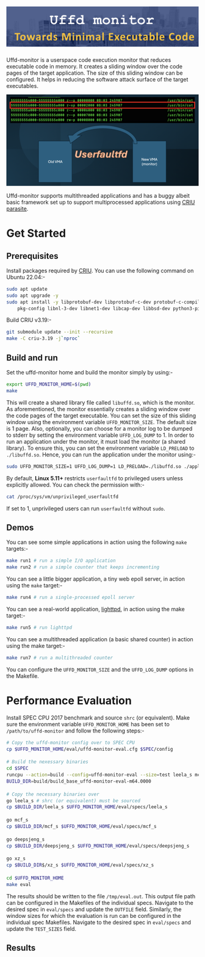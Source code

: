 # ![](images/title.png)

Uffd-monitor is a userspace code execution monitor that reduces executable code in memory. It creates a sliding window over the code pages of the target application. The size of this sliding window can be configured. It helps in reducing the software attack surface of the target executables.

![](images/diagram.png)

Uffd-monitor supports multithreaded applications and has a buggy albeit basic framework set up to support multiprocessed applications using [CRIU parasite](https://criu.org/Parasite_code).

# Get Started

## Prerequisites

Install packages required by [CRIU](https://criu.org/Installation). You can use the following command on Ubuntu 22.04:-
```zsh
sudo apt update
sudo apt upgrade -y
sudo apt install -y libprotobuf-dev libprotobuf-c-dev protobuf-c-compiler protobuf-compiler \
    pkg-config libnl-3-dev libnet1-dev libcap-dev libbsd-dev python3-pip cmake
```
Build CRIU v3.19:-
```zsh
git submodule update --init --recursive
make -C criu-3.19 -j`nproc`
```

## Build and run

Set the uffd-monitor home and build the monitor simply by using:-
```zsh
export UFFD_MONITOR_HOME=$(pwd)
make
```
This will create a shared library file called `libuffd.so`, which is the monitor. As aforementioned, the monitor essentially creates a sliding window over the code pages of the target executable. You can set the size of this sliding window using the environment variable `UFFD_MONITOR_SIZE`. The default size is 1 page. Also, optionally, you can choose for a monitor log to be dumped to stderr by setting the environment variable `UFFD_LOG_DUMP` to 1. In order to run an application under the monitor, it must load the monitor (a shared library). To ensure this, you can set the environment variable `LD_PRELOAD` to `./libuffd.so`. Hence, you can run the application under the monitor using:-
```zsh
sudo UFFD_MONITOR_SIZE=1 UFFD_LOG_DUMP=1 LD_PRELOAD=./libuffd.so ./application
```
By default, **Linux 5.11+** restricts `userfaultfd` to privileged users unless explicitly allowed. You can check the permission with:-
```zsh
cat /proc/sys/vm/unprivileged_userfaultfd
```
If set to 1, unprivileged users can run `userfaultfd` without `sudo`.

## Demos

You can see some simple applications in action using the following `make` targets:-
```zsh
make run1 # run a simple I/O application
make run2 # run a simple counter that keeps incrementing
```
You can see a little bigger application, a tiny web epoll server, in action using the `make` target:-
```zsh
make run4 # run a single-processed epoll server
```
You can see a real-world application, [lighttpd](https://www.lighttpd.net/), in action using the make target:-
```zsh
make run5 # run lighttpd
```
You can see a multithreaded application (a basic shared counter) in action using the make target:-
```zsh
make run7 # run a multithreaded counter
```
You can configure the `UFFD_MONITOR_SIZE` and the `UFFD_LOG_DUMP` options in the Makefile.

# Performance Evaluation

Install SPEC CPU 2017 benchmark and source `shrc` (or equivalent). Make sure the environment variable `UFFD_MONITOR_HOME` has been set to `/path/to/uffd-monitor` and follow the following steps:-
```zsh
# Copy the uffd-monitor config over to SPEC CPU
cp $UFFD_MONITOR_HOME/eval/uffd-monitor-eval.cfg $SPEC/config

# Build the nexessary binaries
cd $SPEC
runcpu --action=build --config=uffd-monitor-eval --size=test leela_s mcf_s deepsjeng_s xz_s
BUILD_DIR=build/build_base_uffd-monitor-eval-m64.0000

# Copy the necessary binaries over
go leela_s # shrc (or equivalent) must be sourced
cp $BUILD_DIR/leela_s $UFFD_MONITOR_HOME/eval/specs/leela_s

go mcf_s
cp $BUILD_DIR/mcf_s $UFFD_MONITOR_HOME/eval/specs/mcf_s

go deepsjeng_s
cp $BUILD_DIR/deepsjeng_s $UFFD_MONITOR_HOME/eval/specs/deepsjeng_s

go xz_s
cp $BUILD_DIR$/xz_s $UFFD_MONITOR_HOME/eval/specs/xz_s

cd $UFFD_MONITOR_HOME
make eval
```
The results should be written to the file `/tmp/eval.out`. This output file path can be configured in the Makefiles of the individual specs. Navigate to the desired spec in `eval/specs` and update the `OUTFILE` field. Similarly, the window sizes for which the evaluation is run can be configured in the individual spec Makefiles. Navigate to the desired spec in `eval/specs` and update the `TEST_SIZES` field.

## Results